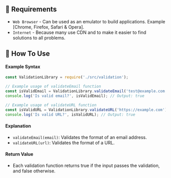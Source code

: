 
## 💾 Requirements

* `Web Browser` - Can be used as an emulator to build applications. Example [Chrome, Firefox, Safari & Opera].
* `Internet` - Because many use CDN and to make it easier to find solutions to all problems.

## 🎯 How To Use

#### Example Syntax

```javascript
const ValidationLibrary = require('./src/validation');

// Example usage of validateEmail function
const isValidEmail = ValidationLibrary.validateEmail('test@example.com');
console.log('Is valid email?', isValidEmail); // Output: true

// Example usage of validateURL function
const isValidURL = ValidationLibrary.validateURL('https://example.com');
console.log('Is valid URL?', isValidURL); // Output: true
```

#### Explanation

* `validateEmail(email)`: Validates the format of an email address.
* `validateURL(url)`: Validates the format of a URL.

#### Return Value

* Each validation function returns true if the input passes the validation, and false otherwise.
